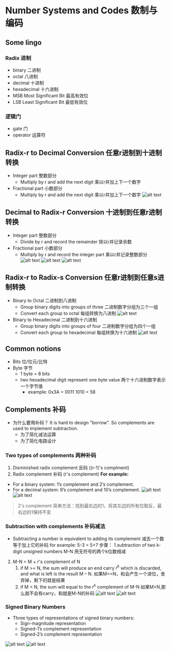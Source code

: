 # Number Systems and Codes 数制与编码  
## Some lingo  
### Radix 进制  
- binary 二进制
- octal 八进制
- decimal 十进制
- hexadecimal 十六进制
- MSB Most Significant Bit 最高有效位
- LSB Least Significant Bit 最低有效位
### 逻辑门  
- gate 门
- operator 运算符
## Radix-r to Decimal Conversion 任意r进制到十进制转换  
- Integer part 整数部分
  - Multiply by r and add the next digit 乘以r并加上下一个数字
- Fractional part 小数部分
  - Multiply by r and add the next digit 乘以r并加上下一个数字
![alt text](Class1/image.png)
## Decimal to Radix-r Conversion 十进制到任意r进制转换  
- Integer part 整数部分
  - Divide by r and record the remainder 除以r并记录余数
- Fractional part 小数部分
  - Multiply by r and record the integer part 乘以r并记录整数部分
![alt text](Class1/image-1.png)
![alt text](Class1/image-2.png)
![alt text](Class1/image-3.png)

## Radix-r to Radix-s Conversion 任意r进制到任意s进制转换  
- Binary to Octal 二进制到八进制
  - Group binary digits into groups of three 二进制数字分组为三个一组
  - Convert each group to octal 每组转换为八进制
    ![alt text](Class1/image-4.png)
- Binary to Hexadecimal 二进制到十六进制
  - Group binary digits into groups of four 二进制数字分组为四个一组
  - Convert each group to hexadecimal 每组转换为十六进制
  ![alt text](Class1/image-5.png)
## Common notions  
- Bits 位/位元/比特 
- Byte 字节
  - 1 byte = 8 bits
  - two hexadecimal digit represent one byte value 两个十六进制数字表示一个字节值
    - example: 0x3A = 0011 1010 = 58 
## Complements 补码  
- 为什么要用补码？
    It is hard to design "borrow". So complements are used to implement subtraction.
    - 为了简化减法运算
    - 为了简化电路设计
### Two types of complements 两种补码
1. Disminished radix complement 反码 ((r-1)'s complment)
2. Radix complement 补码 (r's complement)
**For example:**

- For a binary system: 1’s complement and 2’s complement.
- For a decimal system: 9’s complement and 10’s complement.
![alt text](Class1/image-6.png)
![alt text](Class1/image-7.png)
> 2's complement 简单方法：找到最右边的1，将其左边的所有位取反，最右边的1保持不变

### Subtraction with complements 补码减法
- Subtracting a number is equivalent to adding its complement 减去一个数等于加上它的补码
for example: 5-3 = 5+7
步骤：
1.subtraction of two k‐digit unsigned numbers M-N 用无符号的两个k位数相减
2. M-N = M + r's complement of N
   1. if M >= N, the sum will produce an end carry $r^k$ which is discarded, and what is left is the result M – N. 如果M>=N，和会产生一个进位，舍弃掉，剩下的就是结果
   2. if M < N, the sum will equal to the $r^k$ complement of M-N 如果M<N,那么就不会有carry，和就是M-N的补码
![alt text](Class1/image-8.png)
![alt text](Class1/image-9.png)

### Signed Binary Numbers
- Three types of representations of signed binary numbers:
  - Sign-magnitude representation
  - Signed-1’s complement representation
  - Signed-2’s complement representation

![alt text](Class1/image-10.png)
![alt text](Class1/image-11.png)